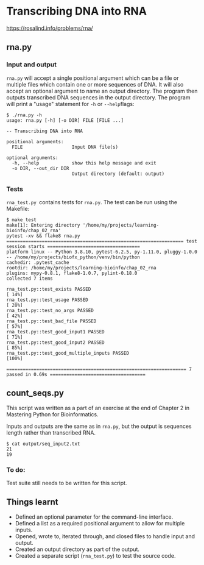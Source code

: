 # Transcribing DNA into RNA
https://rosalind.info/problems/rna/

## rna.py
### Input and output
`rna.py` will accept a single positional argument which can be a file or multiple files which contain one or more sequences of DNA.
It will also accept an optional argument to name an output directory.
The program then outputs transcribed DNA sequences in the output directory.
The program will print a "usage" statement for `-h` or `--help`flags:


```
$ ./rna.py -h
usage: rna.py [-h] [-o DIR] FILE [FILE ...]

-- Transcribing DNA into RNA

positional arguments:
  FILE                  Input DNA file(s)

optional arguments:
  -h, --help            show this help message and exit
  -o DIR, --out_dir DIR
                        Output directory (default: output)
```


### Tests
`rna_test.py `contains tests for `rna.py`. The test can be run using the Makefile:

```
$ make test
make[1]: Entering directory '/home/my/projects/learning-bioinfo/chap_02_rna'
pytest -xv && flake8 rna.py
================================================================= test session starts ==================================
platform linux -- Python 3.8.10, pytest-6.2.5, py-1.11.0, pluggy-1.0.0 -- /home/my/projects/biofx_python/venv/bin/python
cachedir: .pytest_cache
rootdir: /home/my/projects/learning-bioinfo/chap_02_rna
plugins: mypy-0.8.1, flake8-1.0.7, pylint-0.18.0
collected 7 items                                                                                                                                                                                                                       

rna_test.py::test_exists PASSED                                                                                   [ 14%]
rna_test.py::test_usage PASSED                                                                                    [ 28%]
rna_test.py::test_no_args PASSED                                                                                  [ 42%]
rna_test.py::test_bad_file PASSED                                                                                 [ 57%]
rna_test.py::test_good_input1 PASSED                                                                              [ 71%]
rna_test.py::test_good_input2 PASSED                                                                              [ 85%]
rna_test.py::test_good_multiple_inputs PASSED                                                                     [100%]

================================================================== 7 passed in 0.69s ===================================
```
## count_seqs.py
This script was written as a part of an exercise at the end of Chapter 2 in Mastering Python for Bioinformatics.

Inputs and outputs are the same as in `rna.py`, but the output is sequences length rather than transcribed RNA.

```
$ cat output/seq_input2.txt 
21
19
```
### To do:
Test suite still needs to be written for this script.
## Things learnt
* Defined an optional parameter for the command-line interface.
* Defined a list as a required positional argument to allow for multiple inputs.
* Opened, wrote to, iterated through, and closed files to handle input and output. 
* Created an output directory as part of the output.
* Created a separate script (`rna_test.py`) to test the source code.